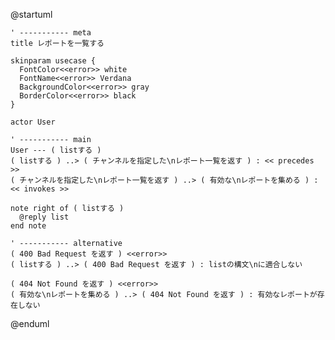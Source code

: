 @startuml

    ' ----------- meta
    title レポートを一覧する

    skinparam usecase {
      FontColor<<error>> white
      FontName<<error>> Verdana
      BackgroundColor<<error>> gray
      BorderColor<<error>> black
    }

    actor User

    ' ----------- main
    User --- ( listする )
    ( listする ) ..> ( チャンネルを指定した\nレポート一覧を返す ) : << precedes >>
    ( チャンネルを指定した\nレポート一覧を返す ) ..> ( 有効な\nレポートを集める ) : << invokes >>

    note right of ( listする )
      @reply list
    end note

    ' ----------- alternative
    ( 400 Bad Request を返す ) <<error>>
    ( listする ) ..> ( 400 Bad Request を返す ) : listの構文\nに適合しない

    ( 404 Not Found を返す ) <<error>>
    ( 有効な\nレポートを集める ) ..> ( 404 Not Found を返す ) : 有効なレポートが存在しない

@enduml
